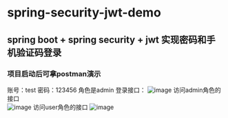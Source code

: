 # spring-security-jwt-demo  

## spring boot + spring security + jwt 实现密码和手机验证码登录

### 项目启动后可拿postman演示  
账号：test
密码：123456
角色是admin
登录接口： 
![image](https://user-images.githubusercontent.com/35050787/110342812-cd0af900-8066-11eb-9a36-0ef0c3e1b6c7.png) 
访问admin角色的接口  
![image](https://user-images.githubusercontent.com/35050787/110343088-18250c00-8067-11eb-926c-cc10f5912be9.png)
访问user角色的接口 
![image](https://user-images.githubusercontent.com/35050787/110343031-07749600-8067-11eb-92f3-353424aee870.png)


